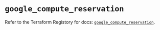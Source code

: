 # `google_compute_reservation`

Refer to the Terraform Registory for docs: [`google_compute_reservation`](https://registry.terraform.io/providers/hashicorp/google-beta/5.9.0/docs/resources/google_compute_reservation).
